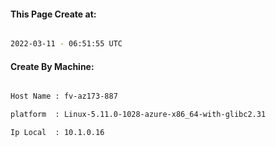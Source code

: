 
   
#### This Page Create at:

```bash

2022-03-11 - 06:51:55 UTC

```

#### Create By Machine:

```bash

Host Name : fv-az173-887

platform  : Linux-5.11.0-1028-azure-x86_64-with-glibc2.31

Ip Local  : 10.1.0.16

```

